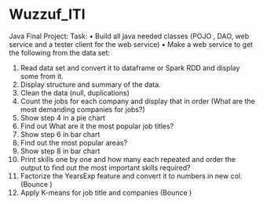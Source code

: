 # Wuzzuf_ITI
Java Final Project:
Task: 
• Build all java needed classes (POJO , DAO, web service and a tester client for the web service)
• Make a web service to get the following from the data set:
1. Read data set and convert it to dataframe or Spark RDD and display some from it.
2. Display structure and summary of the data.
3. Clean the data (null, duplications)
4. Count the jobs for each company and display that in order (What are the most demanding companies for jobs?)
5. Show step 4 in a pie chart 
6. Find out What are it the most popular job titles? 
7. Show step 6 in bar chart 
8. Find out the most popular areas?
9. Show step 8 in bar chart 
10. Print skills one by one and how many each repeated and order the output to find out the most important skills required?
11. Factorize the YearsExp feature and convert it to numbers in new col. (Bounce )
12. Apply K-means for job title and companies (Bounce )
